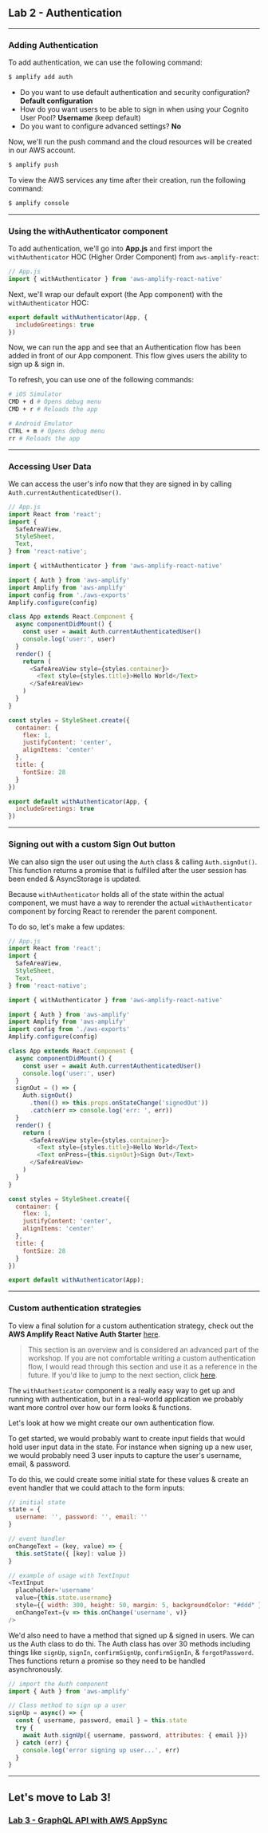 ## Lab 2 - Authentication

---

### Adding Authentication

To add authentication, we can use the following command:

```sh
$ amplify add auth
```

- Do you want to use default authentication and security configuration? __Default configuration__   
- How do you want users to be able to sign in when using your Cognito User Pool? __Username__ (keep default) 
- Do you want to configure advanced settings? __No__

Now, we'll run the push command and the cloud resources will be created in our AWS account.

```bash
$ amplify push
```

To view the AWS services any time after their creation, run the following command:

```sh
$ amplify console
```

---

### Using the withAuthenticator component

To add authentication, we'll go into __App.js__ and first import the `withAuthenticator` HOC (Higher Order Component) from `aws-amplify-react`:

```js
// App.js
import { withAuthenticator } from 'aws-amplify-react-native'
```

Next, we'll wrap our default export (the App component) with the `withAuthenticator` HOC:

```js
export default withAuthenticator(App, {
  includeGreetings: true
})
```

Now, we can run the app and see that an Authentication flow has been added in front of our App component. This flow gives users the ability to sign up & sign in.

To refresh, you can use one of the following commands:

```sh
# iOS Simulator
CMD + d # Opens debug menu
CMD + r # Reloads the app

# Android Emulator
CTRL + m # Opens debug menu
rr # Reloads the app
```

---

### Accessing User Data

We can access the user's info now that they are signed in by calling `Auth.currentAuthenticatedUser()`.

```js
// App.js
import React from 'react';
import {
  SafeAreaView,
  StyleSheet,
  Text,
} from 'react-native';

import { withAuthenticator } from 'aws-amplify-react-native'

import { Auth } from 'aws-amplify' 
import Amplify from 'aws-amplify'
import config from './aws-exports'
Amplify.configure(config)

class App extends React.Component {
  async componentDidMount() {
    const user = await Auth.currentAuthenticatedUser()
    console.log('user:', user)
  }
  render() {
    return (
      <SafeAreaView style={styles.container}>
        <Text style={styles.title}>Hello World</Text>
      </SafeAreaView>
    )
  }
}

const styles = StyleSheet.create({
  container: {
    flex: 1,
    justifyContent: 'center',
    alignItems: 'center'
  },
  title: {
    fontSize: 28
  }
})

export default withAuthenticator(App, {
  includeGreetings: true
})
```

---

### Signing out with a custom Sign Out button

We can also sign the user out using the `Auth` class & calling `Auth.signOut()`. This function returns a promise that is fulfilled after the user session has been ended & AsyncStorage is updated.

Because `withAuthenticator` holds all of the state within the actual component, we must have a way to rerender the actual `withAuthenticator` component by forcing React to rerender the parent component.

To do so, let's make a few updates:

```js
// App.js
import React from 'react';
import {
  SafeAreaView,
  StyleSheet,
  Text,
} from 'react-native';

import { withAuthenticator } from 'aws-amplify-react-native'

import { Auth } from 'aws-amplify' 
import Amplify from 'aws-amplify'
import config from './aws-exports'
Amplify.configure(config)

class App extends React.Component {
  async componentDidMount() {
    const user = await Auth.currentAuthenticatedUser()
    console.log('user:', user)
  }
  signOut = () => {
    Auth.signOut()
      .then(() => this.props.onStateChange('signedOut'))
      .catch(err => console.log('err: ', err))
  }
  render() {
    return (
      <SafeAreaView style={styles.container}>
        <Text style={styles.title}>Hello World</Text>
        <Text onPress={this.signOut}>Sign Out</Text>
      </SafeAreaView>
    )
  }
}

const styles = StyleSheet.create({
  container: {
    flex: 1,
    justifyContent: 'center',
    alignItems: 'center'
  },
  title: {
    fontSize: 28
  }
})

export default withAuthenticator(App);

```

---

### Custom authentication strategies

To view a final solution for a custom authentication strategy, check out the __AWS Amplify React Native Auth Starter__ [here](https://github.com/aws-samples/aws-amplify-auth-starters/tree/react-native#aws-amplify-react-native-auth-starter).

> This section is an overview and is considered an advanced part of the workshop. If you are not comfortable writing a custom authentication flow, I would read through this section and use it as a reference in the future. If you'd like to jump to the next section, click [here](https://github.com/MattJColes/aws-amplify-workshop-react-native#adding-a-graphql-api-with-aws-appsync).

The `withAuthenticator` component is a really easy way to get up and running with authentication, but in a real-world application we probably want more control over how our form looks & functions.

Let's look at how we might create our own authentication flow.

To get started, we would probably want to create input fields that would hold user input data in the state. For instance when signing up a new user, we would probably need 3 user inputs to capture the user's username, email, & password.

To do this, we could create some initial state for these values & create an event handler that we could attach to the form inputs:

```js
// initial state
state = {
  username: '', password: '', email: ''
}

// event handler
onChangeText = (key, value) => {
  this.setState({ [key]: value })
}

// example of usage with TextInput
<TextInput
  placeholder='username'
  value={this.state.username}
  style={{ width: 300, height: 50, margin: 5, backgroundColor: "#ddd" }}
  onChangeText={v => this.onChange('username', v)}
/>
```

We'd also need to have a method that signed up & signed in users. We can us the Auth class to do thi. The Auth class has over 30 methods including things like `signUp`, `signIn`, `confirmSignUp`, `confirmSignIn`, & `forgotPassword`. Thes functions return a promise so they need to be handled asynchronously.

```js
// import the Auth component
import { Auth } from 'aws-amplify'

// Class method to sign up a user
signUp = async() => {
  const { username, password, email } = this.state
  try {
    await Auth.signUp({ username, password, attributes: { email }})
  } catch (err) {
    console.log('error signing up user...', err)
  }
}
```

---

## Let's move to Lab 3!
### [Lab 3 - GraphQL API with AWS AppSync](../03-appsync/README.md)